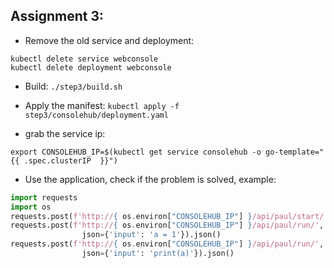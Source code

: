 Assignment 3: 
-------------

* Remove the old service and deployment:

```
kubectl delete service webconsole
kubectl delete deployment webconsole
```

* Build: `./step3/build.sh`

* Apply the manifest: `kubectl apply -f step3/consolehub/deployment.yaml`

* grab the service ip:

`export CONSOLEHUB_IP=$(kubectl get service consolehub -o go-template="{{ .spec.clusterIP  }}")`

* Use the application, check if the problem is solved, example:

```python
import requests
import os
requests.post(f'http://{ os.environ["CONSOLEHUB_IP"] }/api/paul/start/').json()
requests.post(f'http://{ os.environ["CONSOLEHUB_IP"] }/api/paul/run/',
                json={'input': 'a = 1'}).json()
requests.post(f'http://{ os.environ["CONSOLEHUB_IP"] }/api/paul/run/',
                json={'input': 'print(a)'}).json()
```
